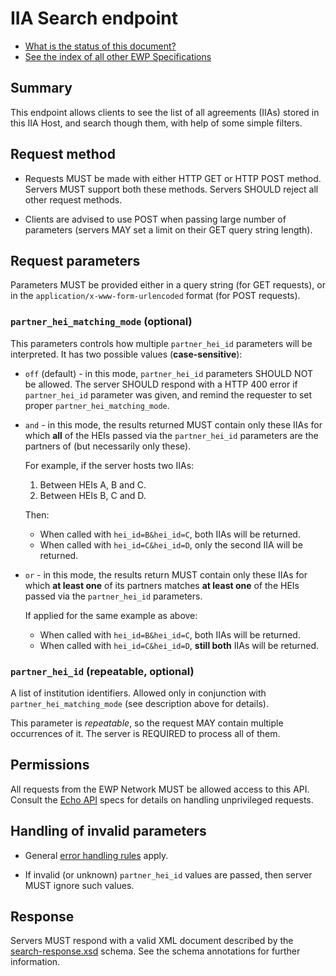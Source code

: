IIA Search endpoint
===================

* [What is the status of this document?][statuses]
* [See the index of all other EWP Specifications][develhub]


Summary
-------

This endpoint allows clients to see the list of all agreements (IIAs) stored in
this IIA Host, and search though them, with help of some simple filters.


Request method
--------------

 * Requests MUST be made with either HTTP GET or HTTP POST method. Servers MUST
   support both these methods. Servers SHOULD reject all other request methods.

 * Clients are advised to use POST when passing large number of parameters
   (servers MAY set a limit on their GET query string length).


Request parameters
------------------

Parameters MUST be provided either in a query string (for GET requests), or in
the `application/x-www-form-urlencoded` format (for POST requests).


### `partner_hei_matching_mode` (optional)

This parameters controls how multiple `partner_hei_id` parameters will be
interpreted. It has two possible values (**case-sensitive**):

 * `off` (default) - in this mode, `partner_hei_id` parameters SHOULD NOT be
   allowed. The server SHOULD respond with a HTTP 400 error if `partner_hei_id`
   parameter was given, and remind the requester to set proper
   `partner_hei_matching_mode`.

 * `and` - in this mode, the results returned MUST contain only these IIAs
   for which **all** of the HEIs passed via the `partner_hei_id` parameters are
   the partners of (but necessarily only these).

   For example, if the server hosts two IIAs:

    1. Between HEIs A, B and C.
    2. Between HEIs B, C and D.

   Then:

    * When called with `hei_id=B&hei_id=C`, both IIAs will be returned.
    * When called with `hei_id=C&hei_id=D`, only the second IIA will be
      returned.

 * `or` - in this mode, the results return MUST contain only these IIAs for
   which **at least one** of its partners matches **at least one** of the
   HEIs passed via the `partner_hei_id` parameters.

   If applied for the same example as above:

    * When called with `hei_id=B&hei_id=C`, both IIAs will be returned.
    * When called with `hei_id=C&hei_id=D`, **still both** IIAs will be
      returned.


### `partner_hei_id` (repeatable, optional)

A list of institution identifiers. Allowed only in conjunction with
`partner_hei_matching_mode` (see description above for details).

This parameter is *repeatable*, so the request MAY contain multiple occurrences
of it. The server is REQUIRED to process all of them.


Permissions
-----------

All requests from the EWP Network MUST be allowed access to this API. Consult
the [Echo API][echo] specs for details on handling unprivileged requests.


Handling of invalid parameters
------------------------------

 * General [error handling rules][error-handling] apply.

 * If invalid (or unknown) `partner_hei_id` values are passed, then server MUST
   ignore such values.


Response
--------

Servers MUST respond with a valid XML document described by the
[search-response.xsd](search-response.xsd) schema. See the schema annotations
for further information.


[develhub]: http://developers.erasmuswithoutpaper.eu/
[statuses]: https://github.com/erasmus-without-paper/ewp-specs-management#statuses
[registry-spec]: https://github.com/erasmus-without-paper/ewp-specs-api-registry
[discovery-api]: https://github.com/erasmus-without-paper/ewp-specs-api-discovery
[echo]: https://github.com/erasmus-without-paper/ewp-specs-api-echo
[error-handling]: https://github.com/erasmus-without-paper/ewp-specs-architecture#error-handling
[institutions-api]: https://github.com/erasmus-without-paper/ewp-specs-api-institutions
